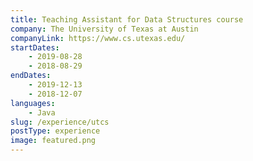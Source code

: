```yaml
---
title: Teaching Assistant for Data Structures course
company: The University of Texas at Austin
companyLink: https://www.cs.utexas.edu/
startDates:
    - 2019-08-28
    - 2018-08-29
endDates:
    - 2019-12-13
    - 2018-12-07
languages:
    - Java
slug: /experience/utcs
postType: experience
image: featured.png
---
```

